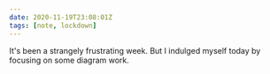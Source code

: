 ```yaml
---
date: 2020-11-19T23:08:01Z
tags: [note, lockdown]
---
```


It's been a strangely frustrating week. But I indulged myself today by focusing on some diagram work.
